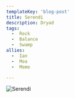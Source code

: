 ```yaml
---
templateKey: 'blog-post'
title: Serendi
description: Dryad
tags:
  -  Rock
  -  Balance
  -  Swamp
allies:
  -  Ian
  -  Moa
  -  Momo

---
```

![Serendi](/img/Serendi.png)
